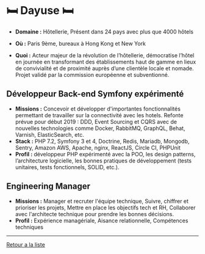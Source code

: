 # 🛏️ Dayuse 🛏️ 

- **Domaine :** Hôtellerie, Présent dans 24 pays avec plus que 4000 hôtels

- **Où :** Paris 9ème, bureaux à Hong Kong et New York
- **Quoi :** Acteur majeur de la révolution de l’hôtellerie, démocratise l’hôtel en journée en transformant des établissements haut de gamme en lieux de convivialité et de proximité auprès d’une clientèle locale et nomade. Projet validé par la commission européenne et subventionné.

## Développeur Back-end Symfony expérimenté

- **Missions :** Concevoir et développer d'importantes fonctionnalités permettant de travailler sur la connectivité avec les hotels. Refonte prévue pour début 2019 : DDD, Event Sourcing et CQRS avec de nouvelles technologies comme Docker, RabbitMQ, GraphQL, Behat, Varnish, ElasticSearch, etc.
- **Stack :** PHP 7.2, Symfony 3 et 4, Doctrine, Redis, Mariadb, Mongodb, Sentry, Amazon AWS, Apache, nginx, ReactJS, Circle CI, PHPUnit
- **Profil :** développeur PHP expérimenté avec la POO, les design patterns, l’architecture logicielle, les bonnes pratiques de développement (tests unitaires, tests fonctionnels, SOLID, etc.).

## Engineering Manager

- **Missions :** Manager et recruter l'équipe technique, Suivre, chiffrer et prioriser les projets, Mettre en place les objectifs tech et RH, Collaborer avec l'architecte technique pour prendre les bonnes décisions.
- **Profil :** Expérience managériale, Aisance relationnelle, Compétences techniques

----
[Retour a la liste](#file-00readme-md)

